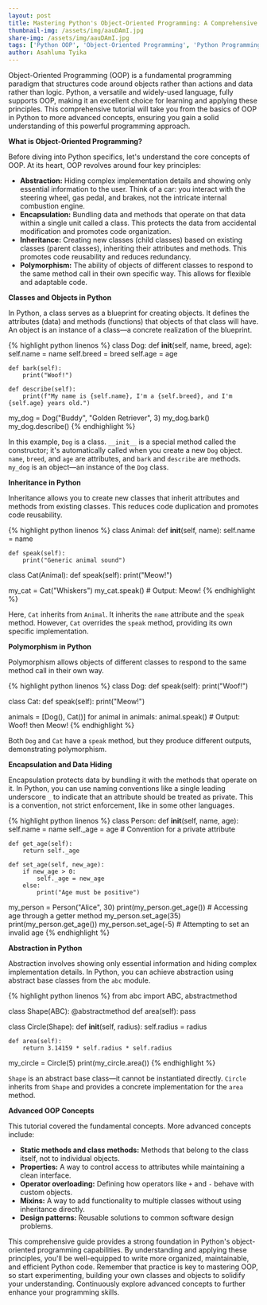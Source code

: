 ```yaml
---
layout: post
title: Mastering Python's Object-Oriented Programming: A Comprehensive Guide
thumbnail-img: /assets/img/aauDAmI.jpg
share-img: /assets/img/aauDAmI.jpg
tags: ['Python OOP', 'Object-Oriented Programming', 'Python Programming', 'Python Tutorial']
author: Asahluma Tyika
---
```


Object-Oriented Programming (OOP) is a fundamental programming paradigm that structures code around objects rather than actions and data rather than logic. Python, a versatile and widely-used language, fully supports OOP, making it an excellent choice for learning and applying these principles. This comprehensive tutorial will take you from the basics of OOP in Python to more advanced concepts, ensuring you gain a solid understanding of this powerful programming approach.

**What is Object-Oriented Programming?**

Before diving into Python specifics, let's understand the core concepts of OOP. At its heart, OOP revolves around four key principles:

* **Abstraction:** Hiding complex implementation details and showing only essential information to the user. Think of a car: you interact with the steering wheel, gas pedal, and brakes, not the intricate internal combustion engine.
* **Encapsulation:** Bundling data and methods that operate on that data within a single unit called a class. This protects the data from accidental modification and promotes code organization.
* **Inheritance:** Creating new classes (child classes) based on existing classes (parent classes), inheriting their attributes and methods. This promotes code reusability and reduces redundancy.
* **Polymorphism:** The ability of objects of different classes to respond to the same method call in their own specific way. This allows for flexible and adaptable code.

**Classes and Objects in Python**

In Python, a class serves as a blueprint for creating objects. It defines the attributes (data) and methods (functions) that objects of that class will have. An object is an instance of a class—a concrete realization of the blueprint.

{% highlight python linenos %}
class Dog:
    def __init__(self, name, breed, age):
        self.name = name
        self.breed = breed
        self.age = age

    def bark(self):
        print("Woof!")

    def describe(self):
        print(f"My name is {self.name}, I'm a {self.breed}, and I'm {self.age} years old.")

my_dog = Dog("Buddy", "Golden Retriever", 3)
my_dog.bark()
my_dog.describe()
{% endhighlight %}

In this example, `Dog` is a class. `__init__` is a special method called the constructor; it's automatically called when you create a new `Dog` object. `name`, `breed`, and `age` are attributes, and `bark` and `describe` are methods. `my_dog` is an object—an instance of the `Dog` class.

**Inheritance in Python**

Inheritance allows you to create new classes that inherit attributes and methods from existing classes. This reduces code duplication and promotes code reusability.

{% highlight python linenos %}
class Animal:
    def __init__(self, name):
        self.name = name

    def speak(self):
        print("Generic animal sound")

class Cat(Animal):
    def speak(self):
        print("Meow!")

my_cat = Cat("Whiskers")
my_cat.speak()  # Output: Meow!
{% endhighlight %}

Here, `Cat` inherits from `Animal`. It inherits the `name` attribute and the `speak` method. However, `Cat` overrides the `speak` method, providing its own specific implementation.

**Polymorphism in Python**

Polymorphism allows objects of different classes to respond to the same method call in their own way.

{% highlight python linenos %}
class Dog:
    def speak(self):
        print("Woof!")

class Cat:
    def speak(self):
        print("Meow!")

animals = [Dog(), Cat()]
for animal in animals:
    animal.speak()  # Output: Woof! then Meow!
{% endhighlight %}

Both `Dog` and `Cat` have a `speak` method, but they produce different outputs, demonstrating polymorphism.

**Encapsulation and Data Hiding**

Encapsulation protects data by bundling it with the methods that operate on it. In Python, you can use naming conventions like a single leading underscore `_` to indicate that an attribute should be treated as private. This is a convention, not strict enforcement, like in some other languages.

{% highlight python linenos %}
class Person:
    def __init__(self, name, age):
        self.name = name
        self._age = age  # Convention for a private attribute

    def get_age(self):
        return self._age

    def set_age(self, new_age):
        if new_age > 0:
            self._age = new_age
        else:
            print("Age must be positive")

my_person = Person("Alice", 30)
print(my_person.get_age())  # Accessing age through a getter method
my_person.set_age(35)
print(my_person.get_age())
my_person.set_age(-5)  # Attempting to set an invalid age
{% endhighlight %}

**Abstraction in Python**

Abstraction involves showing only essential information and hiding complex implementation details. In Python, you can achieve abstraction using abstract base classes from the `abc` module.

{% highlight python linenos %}
from abc import ABC, abstractmethod

class Shape(ABC):
    @abstractmethod
    def area(self):
        pass

class Circle(Shape):
    def __init__(self, radius):
        self.radius = radius

    def area(self):
        return 3.14159 * self.radius * self.radius

my_circle = Circle(5)
print(my_circle.area())
{% endhighlight %}

`Shape` is an abstract base class—it cannot be instantiated directly. `Circle` inherits from `Shape` and provides a concrete implementation for the `area` method.

**Advanced OOP Concepts**

This tutorial covered the fundamental concepts. More advanced concepts include:

* **Static methods and class methods:** Methods that belong to the class itself, not to individual objects.
* **Properties:** A way to control access to attributes while maintaining a clean interface.
* **Operator overloading:** Defining how operators like `+` and `-` behave with custom objects.
* **Mixins:** A way to add functionality to multiple classes without using inheritance directly.
* **Design patterns:** Reusable solutions to common software design problems.

This comprehensive guide provides a strong foundation in Python's object-oriented programming capabilities. By understanding and applying these principles, you'll be well-equipped to write more organized, maintainable, and efficient Python code. Remember that practice is key to mastering OOP, so start experimenting, building your own classes and objects to solidify your understanding. Continuously explore advanced concepts to further enhance your programming skills.
